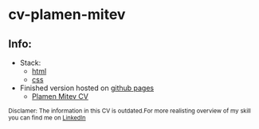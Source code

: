 # cv-plamen-mitev
## Info:
- Stack: 
  - [html](https://html.spec.whatwg.org/)
  - [css](https://developer.mozilla.org/en-US/docs/Web/CSS/Reference)
- Finished version hosted on [github pages](https://docs.github.com/en/pages) 
  - [Plamen Mitev CV](https://o0pmitev.github.io/cv-plamen-mitev/)

<small>Disclamer: The information in this CV is outdated.For more realisting overview of my skill you can find me on [LinkedIn](https://www.linkedin.com/in/plamen-mitev/)

